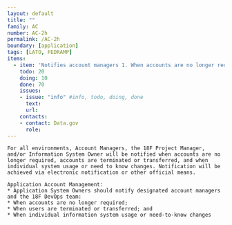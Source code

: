 ```yaml
---
layout: default
title: ""
family: AC
number: AC-2h
permalink: /AC-2h
boundary: [application]
tags: [LATO, FEDRAMP]
items:
  - item: 'Notifies account managers 1. When accounts are no longer required 2. When users are terminated or transferred 3. When individual information system usage or need-to-know changes'
    todo: 20
    doing: 10
    done: 70   
    issues:
    - issue: "info" #info, todo, doing, done
      text:
      url:
    contacts:
    - contact: Data.gov
      role:
---
```

`For all environments, Account Managers, the 18F Project Manager, and/or Information System Owner will be notified when accounts are no longer required, accounts are terminated or transferred, and when individual system usage or need to know changes. Notification will be achieved via electronic notification or other official means.`

```
Application Account Management:
* Application System Owners should notify designated account managers and the 18F DevOps team:
* When accounts are no longer required;
* When users are terminated or transferred; and
* When individual information system usage or need-to-know changes   
```
